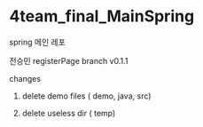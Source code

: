 # 4team_final_MainSpring

spring 메인 레포

전승민 registerPage branch v0.1.1

changes

1. delete demo files ( demo, java, src)

2. delete useless dir ( temp)


